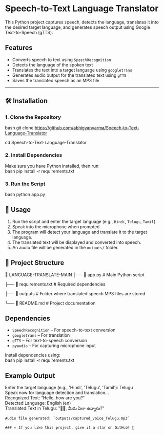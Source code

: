 #  Speech-to-Text Language Translator  

This Python project captures speech, detects the language, translates it into the desired target language, and generates speech output using Google Text-to-Speech (gTTS).

##  Features  
-  Converts speech to text using `SpeechRecognition`  
-  Detects the language of the spoken text  
-  Translates the text into a target language using `googletrans`  
-  Generates audio output for the translated text using `gTTS`  
-  Saves the translated speech as an MP3 file  

---

## 🛠️ Installation  

### **1. Clone the Repository**  
bash
git clone https://github.com/abhigyanvarma/Speech-to-Text-Language-Translator

cd Speech-to-Text-Language-Translator



### **2. Install Dependencies**  
Make sure you have Python installed, then run:  
bash
pip install -r requirements.txt


### **3. Run the Script**  
bash
python app.py




## 📌 Usage  
1. Run the script and enter the target language (e.g., `Hindi`, `Telugu`, `Tamil`).  
2. Speak into the microphone when prompted.  
3. The program will detect your language and translate it to the target language.  
4. The translated text will be displayed and converted into speech.  
5. An audio file will be generated in the `outputs/` folder.  



## 📂 Project Structure  

📂 LANGUAGE-TRANSLATE-MAIN
├── 📄 app.py              # Main Python script

├── 📄 requirements.txt    # Required dependencies

├── 📂 outputs             # Folder where translated speech MP3 files are stored

└── 📄 README.md           # Project documentation




## Dependencies  
- `SpeechRecognition` – For speech-to-text conversion  
- `googletrans` – For translation  
- `gTTS` – For text-to-speech conversion  
- `pyaudio` – For capturing microphone input  

Install dependencies using:  
bash
pip install -r requirements.txt




## Example Output  

Enter the target language (e.g., 'Hindi', 'Telugu', 'Tamil'): Telugu  
Speak now for language detection and translation...  
Recognized Text: "Hello, how are you?"  
Detected Language: English (en)  
Translated Text in Telugu: "🙋‍♂️, మీరు ఏలా ఉన్నారు?"  
```
Audio file generated: `outputs/captured_voice_Telugu.mp3`

### ⭐ If you like this project, give it a star on GitHub! 🌟  

